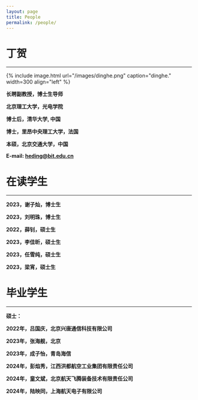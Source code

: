 ```yaml
---
layout: page
title: People
permalink: /people/
---
```


丁贺
===========

**********

{% include image.html url="/images/dinghe.png" caption="dinghe." width=300 align="left" %}

**长聘副教授，博士生导师**

**北京理工大学，光电学院**

**博士后，清华大学, 中国**

**博士，里昂中央理工大学，法国**

**本硕，北京交通大学，中国**

**E-mail: heding@bit.edu.cn**





在读学生
===========

***********


**2023，谢子灿，博士生**

**2023，刘明珠，博士生**


**2022，薛钊，硕士生**

**2023，李佳昕，硕士生**

**2023，任雪纯，硕士生**

**2023，梁宵，硕士生**



毕业学生
===========

***********


**硕士：**

**2022年，吕国庆，北京兴唐通信科技有限公司**

**2023年，张海舰，北京**

**2023年，成子怡，青岛海信**

**2024年，彭焰秀，江西洪都航空工业集团有限责任公司**

**2024年，童文斌，北京航天飞腾装备技术有限责任公司**

**2024年，陆映同，上海航天电子有限公司**




